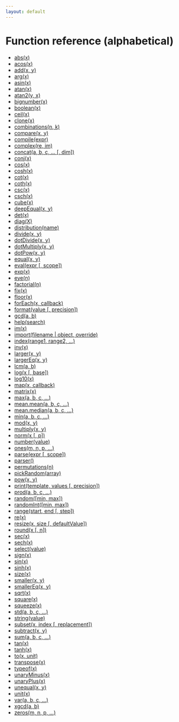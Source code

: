 ```yaml
---
layout: default
---
```


# Function reference (alphabetical)

- [abs(x)](abs.html)
- [acos(x)](acos.html)
- [add(x, y)](add.html)
- [arg(x)](arg.html)
- [asin(x)](asin.html)
- [atan(x)](atan.html)
- [atan2(y, x)](atan2.html)
- [bignumber(x)](bignumber.html)
- [boolean(x)](boolean.html)
- [ceil(x)](ceil.html)
- [clone(x)](clone.html)
- [combinations(n, k)](combinations.html)
- [compare(x, y)](compare.html)
- [compile(expr)](compile.html)
- [complex(re, im)](complex.html)
- [concat(a, b, c, ... [, dim])](concat.html)
- [conj(x)](conj.html)
- [cos(x)](cos.html)
- [cosh(x)](cosh.html)
- [cot(x)](cot.html)
- [coth(x)](coth.html)
- [csc(x)](csc.html)
- [csch(x)](csch.html)
- [cube(x)](cube.html)
- [deepEqual(x, y)](deepEqual.html)
- [det(x)](det.html)
- [diag(X)](diag.html)
- [distribution(name)](distribution.html)
- [divide(x, y)](divide.html)
- [dotDivide(x, y)](dotDivide.html)
- [dotMultiply(x, y)](dotMultiply.html)
- [dotPow(x, y)](dotPow.html)
- [equal(x, y)](equal.html)
- [eval(expr [, scope])](eval.html)
- [exp(x)](exp.html)
- [eye(n)](eye.html)
- [factorial(n)](factorial.html)
- [fix(x)](fix.html)
- [floor(x)](floor.html)
- [forEach(x, callback)](forEach.html)
- [format(value [, precision])](format.html)
- [gcd(a, b)](gcd.html)
- [help(search)](help.html)
- [im(x)](im.html)
- [import(filename | object, override)](import.html)
- [index(range1, range2, ...)](index.html)
- [inv(x)](inv.html)
- [larger(x, y)](larger.html)
- [largerEq(x, y)](largerEq.html)
- [lcm(a, b)](lcm.html)
- [log(x [, base])](log.html)
- [log10(x)](log10.html)
- [map(x, callback)](map.html)
- [matrix(x)](matrix.html)
- [max(a, b, c, ...)](max.html)
- [mean.mean(a, b, c, ...)](mean.html)
- [mean.median(a, b, c, ...)](median.html)
- [min(a, b, c, ...)](min.html)
- [mod(x, y)](mod.html)
- [multiply(x, y)](multiply.html)
- [norm(x [, p])](norm.html)
- [number(value)](number.html)
- [ones(m, n, p, ...)](ones.html)
- [parse(expr [, scope])](parse.html)
- [parser()](parser.html)
- [permutations(n)](permutations.html)
- [pickRandom(array)](pickRandom.html)
- [pow(x, y)](pow.html)
- [print(template, values [, precision])](print.html)
- [prod(a, b, c, ...)](prod.html)
- [random([min, max])](random.html)
- [randomInt([min, max])](randomInt.html)
- [range(start, end [, step])](range.html)
- [re(x)](re.html)
- [resize(x, size [, defaultValue])](resize.html)
- [round(x [, n])](round.html)
- [sec(x)](sec.html)
- [sech(x)](sech.html)
- [select(value)](select.html)
- [sign(x)](sign.html)
- [sin(x)](sin.html)
- [sinh(x)](sinh.html)
- [size(x)](size.html)
- [smaller(x, y)](smaller.html)
- [smallerEq(x, y)](smallerEq.html)
- [sqrt(x)](sqrt.html)
- [square(x)](square.html)
- [squeeze(x)](squeeze.html)
- [std(a, b, c, ...)](std.html)
- [string(value)](string.html)
- [subset(x, index [, replacement])](subset.html)
- [subtract(x, y)](subtract.html)
- [sum(a, b, c, ...)](sum.html)
- [tan(x)](tan.html)
- [tanh(x)](tanh.html)
- [to(x, unit)](to.html)
- [transpose(x)](transpose.html)
- [typeof(x)](typeof.html)
- [unaryMinus(x)](unaryMinus.html)
- [unaryPlus(x)](unaryPlus.html)
- [unequal(x, y)](unequal.html)
- [unit(x)](unit.html)
- [var(a, b, c, ...)](var.html)
- [xgcd(a, b)](xgcd.html)
- [zeros(m, n, p, ...)](zeros.html)